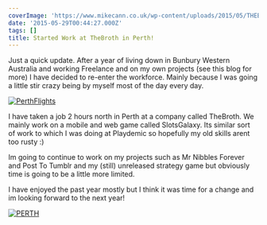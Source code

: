```yaml
---
coverImage: 'https://www.mikecann.co.uk/wp-content/uploads/2015/05/THEBROTH.png'
date: '2015-05-29T00:44:27.000Z'
tags: []
title: Started Work at TheBroth in Perth!
---
```


Just a quick update. After a year of living down in Bunbury Western Australia and working Freelance and on my own projects (see this blog for more) I have decided to re-enter the workforce. Mainly because I was going a little stir crazy being by myself most of the day every day.

<!-- more -->

[![PerthFlights](https://www.mikecann.co.uk/wp-content/uploads/2015/05/PerthFlights-1024x509.jpg)](https://www.mikecann.co.uk/wp-content/uploads/2015/05/PerthFlights.jpg)

I have taken a job 2 hours north in Perth at a company called TheBroth. We mainly work on a mobile and web game called SlotsGalaxy. Its similar sort of work to which I was doing at Playdemic so hopefully my old skills arent too rusty :)

Im going to continue to work on my projects such as Mr Nibbles Forever and Post To Tumblr and my (still) unreleased strategy game but obviously time is going to be a little more limited.

I have enjoyed the past year mostly but I think it was time for a change and im looking forward to the next year!

[![PERTH](https://www.mikecann.co.uk/wp-content/uploads/2015/05/PERTH.jpg)](https://www.mikecann.co.uk/wp-content/uploads/2015/05/PERTH.jpg)
